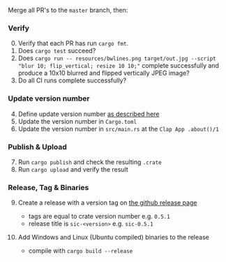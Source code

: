 Merge all PR's to the `master` branch, then:

### Verify

0. Verify that each PR has run `cargo fmt`.
1. Does `cargo test` succeed?
2. Does `cargo run -- resources/bwlines.png target/out.jpg --script "blur 10; flip_vertical; resize 10 10;"` complete successfully and produce a 10x10 blurred and flipped vertically JPEG image?
3. Do all CI runs complete successfully?


### Update version number

4. Define update version number [as described here](https://doc.rust-lang.org/cargo/reference/publishing.html#publishing-a-new-version-of-an-existing-crate)
5. Update the version number in `Cargo.toml`
6. Update the version number in `src/main.rs` at the `Clap App .about()/1`


### Publish & Upload

7. Run `cargo publish` and check the resulting `.crate`
8. Run `cargo upload` and verify the result


### Release, Tag & Binaries

9. Create a release with a version tag on [the github release page](https://github.com/foresterre/sic/releases)
    - tags are equal to crate version number e.g. `0.5.1`
    - release title is `sic-<version>` e.g. `sic-0.5.1`

10. Add Windows and Linux (Ubuntu compiled) binaries to the release
    - compile with `cargo build --release`